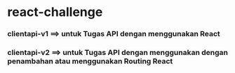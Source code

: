 # react-challenge

<h3>clientapi-v1 ==> untuk Tugas API dengan menggunakan React</h3>
<h3>clientapi-v2 ==> untuk Tugas API dengan menggunakan dengan penambahan atau menggunakan Routing React</h3>
